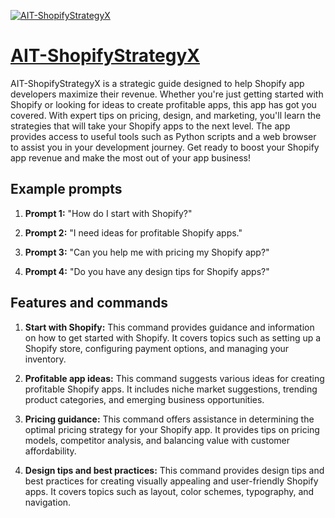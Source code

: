 [![AIT-ShopifyStrategyX](https://files.oaiusercontent.com/file-GCpXCj0LSGbeAhC9qFdc8Gyg?se=2123-10-16T17%3A27%3A36Z&sp=r&sv=2021-08-06&sr=b&rscc=max-age%3D31536000%2C%20immutable&rscd=attachment%3B%20filename%3D52a97b10-c565-42e7-b1c6-e40c87a37794.webp&sig=RiRgkgtpFTNhmPHJpf3M65GpKLpEIrQgeZkMRT%2BhCSo%3D)](https://chat.openai.com/g/g-7K4KTwJG6-ait-shopifystrategyx)

# [AIT-ShopifyStrategyX](https://chat.openai.com/g/g-7K4KTwJG6-ait-shopifystrategyx)

AIT-ShopifyStrategyX is a strategic guide designed to help Shopify app developers maximize their revenue. Whether you're just getting started with Shopify or looking for ideas to create profitable apps, this app has got you covered. With expert tips on pricing, design, and marketing, you'll learn the strategies that will take your Shopify apps to the next level. The app provides access to useful tools such as Python scripts and a web browser to assist you in your development journey. Get ready to boost your Shopify app revenue and make the most out of your app business!

## Example prompts

1. **Prompt 1:** "How do I start with Shopify?"

2. **Prompt 2:** "I need ideas for profitable Shopify apps."

3. **Prompt 3:** "Can you help me with pricing my Shopify app?"

4. **Prompt 4:** "Do you have any design tips for Shopify apps?"

## Features and commands

1. **Start with Shopify:** This command provides guidance and information on how to get started with Shopify. It covers topics such as setting up a Shopify store, configuring payment options, and managing your inventory.

2. **Profitable app ideas:** This command suggests various ideas for creating profitable Shopify apps. It includes niche market suggestions, trending product categories, and emerging business opportunities.

3. **Pricing guidance:** This command offers assistance in determining the optimal pricing strategy for your Shopify app. It provides tips on pricing models, competitor analysis, and balancing value with customer affordability.

4. **Design tips and best practices:** This command provides design tips and best practices for creating visually appealing and user-friendly Shopify apps. It covers topics such as layout, color schemes, typography, and navigation.
